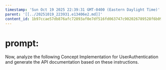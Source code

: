 ```yaml
---
timestamp: 'Sun Oct 19 2025 22:39:31 GMT-0400 (Eastern Daylight Time)'
parent: '[[../20251019_223931.e13406e2.md]]'
content_id: 1b97ccae57db876afc72893af0e7df516fd063747c902026789528f6b09dc39f
---
```


# prompt:

Now, analyze the following Concept Implementation for UserAuthentication and generate the API documentation based on these instructions.

